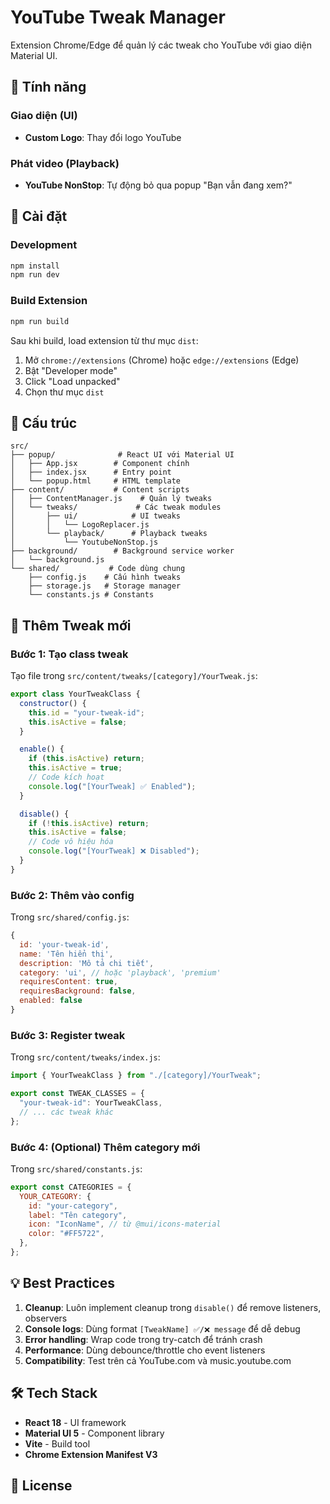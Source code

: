 # YouTube Tweak Manager

Extension Chrome/Edge để quản lý các tweak cho YouTube với giao diện Material UI.

## 🎯 Tính năng

### Giao diện (UI)

- **Custom Logo**: Thay đổi logo YouTube

### Phát video (Playback)

- **YouTube NonStop**: Tự động bỏ qua popup "Bạn vẫn đang xem?"

## 🚀 Cài đặt

### Development

```bash
npm install
npm run dev
```

### Build Extension

```bash
npm run build
```

Sau khi build, load extension từ thư mục `dist`:

1. Mở `chrome://extensions` (Chrome) hoặc `edge://extensions` (Edge)
2. Bật "Developer mode"
3. Click "Load unpacked"
4. Chọn thư mục `dist`

## 📁 Cấu trúc

```
src/
├── popup/              # React UI với Material UI
│   ├── App.jsx        # Component chính
│   ├── index.jsx      # Entry point
│   └── popup.html     # HTML template
├── content/           # Content scripts
│   ├── ContentManager.js    # Quản lý tweaks
│   └── tweaks/             # Các tweak modules
│       ├── ui/            # UI tweaks
│       │   └── LogoReplacer.js
│       └── playback/      # Playback tweaks
│           └── YoutubeNonStop.js
├── background/        # Background service worker
│   └── background.js
└── shared/           # Code dùng chung
    ├── config.js    # Cấu hình tweaks
    ├── storage.js   # Storage manager
    └── constants.js # Constants
```

## 🔧 Thêm Tweak mới

### Bước 1: Tạo class tweak

Tạo file trong `src/content/tweaks/[category]/YourTweak.js`:

```javascript
export class YourTweakClass {
  constructor() {
    this.id = "your-tweak-id";
    this.isActive = false;
  }

  enable() {
    if (this.isActive) return;
    this.isActive = true;
    // Code kích hoạt
    console.log("[YourTweak] ✅ Enabled");
  }

  disable() {
    if (!this.isActive) return;
    this.isActive = false;
    // Code vô hiệu hóa
    console.log("[YourTweak] ❌ Disabled");
  }
}
```

### Bước 2: Thêm vào config

Trong `src/shared/config.js`:

```javascript
{
  id: 'your-tweak-id',
  name: 'Tên hiển thị',
  description: 'Mô tả chi tiết',
  category: 'ui', // hoặc 'playback', 'premium'
  requiresContent: true,
  requiresBackground: false,
  enabled: false
}
```

### Bước 3: Register tweak

Trong `src/content/tweaks/index.js`:

```javascript
import { YourTweakClass } from "./[category]/YourTweak";

export const TWEAK_CLASSES = {
  "your-tweak-id": YourTweakClass,
  // ... các tweak khác
};
```

### Bước 4: (Optional) Thêm category mới

Trong `src/shared/constants.js`:

```javascript
export const CATEGORIES = {
  YOUR_CATEGORY: {
    id: "your-category",
    label: "Tên category",
    icon: "IconName", // từ @mui/icons-material
    color: "#FF5722",
  },
};
```

## 💡 Best Practices

1. **Cleanup**: Luôn implement cleanup trong `disable()` để remove listeners, observers
2. **Console logs**: Dùng format `[TweakName] ✅/❌ message` để dễ debug
3. **Error handling**: Wrap code trong try-catch để tránh crash
4. **Performance**: Dùng debounce/throttle cho event listeners
5. **Compatibility**: Test trên cả YouTube.com và music.youtube.com

## 🛠️ Tech Stack

- **React 18** - UI framework
- **Material UI 5** - Component library
- **Vite** - Build tool
- **Chrome Extension Manifest V3**

## 📝 License
